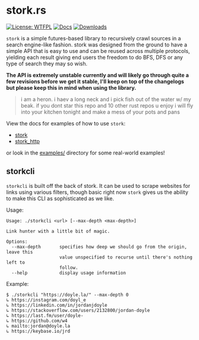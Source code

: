 # stork.rs

 [![License: WTFPL](https://img.shields.io/badge/License-WTFPL-brightgreen.svg?style=flat-square&logo=appveyor)](http://www.wtfpl.net/about/) [![Docs](https://docs.rs/stork/badge.svg)](https://docs.rs/stork/) [![Downloads](https://img.shields.io/crates/d/stork.svg?style=flat-square&logo=appveyor)](https://crates.io/crates/stork)

`stork` is a simple futures-based library to recursively crawl
sources in a search engine-like fashion. stork was designed from the
ground to have a simple API that is easy to use and can be reused
across multiple protocols, yielding each result giving end users the
freedom to do BFS, DFS or any type of search they may so wish.

**The API is extremely unstable currently and will likely go through quite a few revisions before we get it stable, I'll keep on top of the changelogs but please keep this in mind when using the library.**

>i am a heron. i haev a long neck and i pick fish out of the water w/ my beak. if you dont star this repo and 10 other rust repos u enjoy i will fly into your kitchen tonight and make a mess of your pots and pans


View the docs for examples of how to use `stork`:
- [stork](https://docs.rs/stork/)
- [stork_http](https://docs.rs/stork_http/)

or look in the [examples/](https://github.com/w4/stork/tree/master/examples) directory for some real-world examples!

## storkcli

`storkcli` is built off the back of stork. It can be used to scrape websites for links using various
filters, though basic right now `stork` gives us the ability to make this CLI as sophisticated as we like.

Usage:

```
Usage: ./storkcli <url> [--max-depth <max-depth>]

Link hunter with a little bit of magic.

Options:
  --max-depth       specifies how deep we should go from the origin, leave this
                    value unspecified to recurse until there's nothing left to
                    follow.
  --help            display usage information
```

Example:

```
$ ./storkcli "https://doyle.la/" --max-depth 0
↳ https://instagram.com/doyl_e
↳ https://linkedin.com/in/jordanjdoyle
↳ https://stackoverflow.com/users/2132800/jordan-doyle
↳ https://last.fm/user/doyle-
↳ https://github.com/w4
↳ mailto:jordan@doyle.la
↳ https://keybase.io/jrd
```
